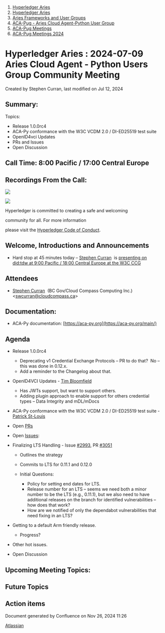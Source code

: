 1. [Hyperledger Aries](index.html)
2. [Hyperledger Aries](Hyperledger-Aries_18481154.html)
3. [Aries Frameworks and User Groups](Aries-Frameworks-and-User-Groups_18481290.html)
4. [ACA-Pug - Aries Cloud Agent-Python User Group](ACA-Pug---Aries-Cloud-Agent-Python-User-Group_18484248.html)
5. [ACA-Pug Meetings](ACA-Pug-Meetings_18484272.html)
6. [ACA-Pug Meetings 2024](ACA-Pug-Meetings-2024_18519005.html)

# Hyperledger Aries : 2024-07-09 Aries Cloud Agent - Python Users Group Community Meeting

Created by Stephen Curran, last modified on Jul 12, 2024

## Summary:

Topics:

- Release 1.0.0rc4
- ACA-Py conformance with the W3C VCDM 2.0 / DI-ED25519 test suite
- OpenID4vci Updates
- PRs and Issues
- Open Discussion

## **Call Time**: 8:00 Pacific / 17:00 Central Europe

## Recordings From the Call:

![](https://wiki.hyperledger.org/download/attachments/29034696/Antitrustnotice.png?version=1&modificationDate=1581695654000&api=v2)

![](https://wiki.hyperledger.org/download/attachments/2392771/welcome.png?version=2&modificationDate=1572450107000&api=v2)

Hyperledger is committed to creating a safe and welcoming

community for all. For more information

please visit the [Hyperledger Code of Conduct](https://lf-hyperledger.atlassian.net/wiki/display/HYP/Hyperledger+Code+of+Conduct).

## Welcome, Introductions and Announcements

- Hard stop at 45 minutes today – [Stephen Curran](https://lf-hyperledger.atlassian.net/wiki/people/557058:d676f135-ecd6-465b-b7eb-f87976bf4569?ref=confluence)  is [presenting on did:tdw at 9:00 Pacific / 18:00 Central Europe at the W3C CCG](https://www.w3.org/events/meetings/8e8242af-7a68-40e4-9a7f-71e2f06b6b12/20240709T120000/)

## Attendees

- [Stephen Curran](https://lf-hyperledger.atlassian.net/wiki/people/557058:d676f135-ecd6-465b-b7eb-f87976bf4569?ref=confluence)  (BC Gov/Cloud Compass Computing Inc.) &lt;swcurran@cloudcompass.ca&gt;

## Documentation:

- ACA-Py documentation: [https://aca-py.org](https://aca-py.org/main/)

## Agenda

- Release 1.0.0rc4
  
  - Deprecating v1 Credential Exchange Protocols – PR to do that?  No – this was done in 0.12.x.
  - Add a reminder to the Changelog about that.
- OpenID4VCI Updates - [Tim Bloomfield](https://lf-hyperledger.atlassian.net/wiki/people/5a70c8faa02421507dce29c3?ref=confluence) 
  
  - Has JWTs support, but want to support others.
  - Adding plugin approach to enable support for others credential types – Data Integrity and mDL/mDocs
- ACA-Py conformance with the W3C VCDM 2.0 / DI-ED25519 test suite - [Patrick St-Louis](https://lf-hyperledger.atlassian.net/wiki/people/712020:252ecf1c-7d3b-4f2e-805d-1b747814236e?ref=confluence)
- Open [PRs](https://github.com/hyperledger/aries-cloudagent-python/pulls)
- Open [Issues](https://github.com/hyperledger/aries-cloudagent-python/issues):
- Finalizing LTS Handling - Issue [#2993](https://github.com/hyperledger/aries-cloudagent-python/issues/2993), PR [#3051](https://github.com/hyperledger/aries-cloudagent-python/pull/3051)
  
  - Outlines the strategy
  - Commits to LTS for 0.11.1 and 0.12.0
  - Initial Questions:
    
    - Policy for setting end dates for LTS.
    - Release number for an LTS – seems we need both a minor number to be the LTS (e.g., 0.11.1), but we also need to have additional releases on the branch for identified vulnerabilities – how does that work?
    - How are we notified of only the dependabot vulnerabilities that need fixing in an LTS?
- Getting to a default Arm friendly release.
  
  - Progress?
- Other hot issues.
- Open Discussion

## Upcoming Meeting Topics:

## Future Topics

## Action items

Document generated by Confluence on Nov 26, 2024 11:26

[Atlassian](http://www.atlassian.com/)
